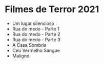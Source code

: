 # Filmes de Terror 2021

- Um lugar silencioso
- Rua do medo - Parte 1
- Rua do medo - Parte 2
- Rua do medo - Parte 3
- A Casa Sombria
- Céu Vermelho Sangue
- Maligno